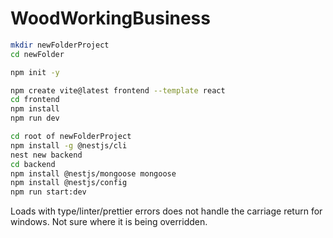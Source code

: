 # WoodWorkingBusiness

```bash
mkdir newFolderProject
cd newFolder
```

```bash
npm init -y
```

```bash
npm create vite@latest frontend --template react
cd frontend
npm install
npm run dev
```

```bash
cd root of newFolderProject
npm install -g @nestjs/cli
nest new backend
cd backend
npm install @nestjs/mongoose mongoose
npm install @nestjs/config
npm run start:dev 
```

Loads with type/linter/prettier errors 
does not handle the carriage return for windows. Not sure where it is being overridden.

